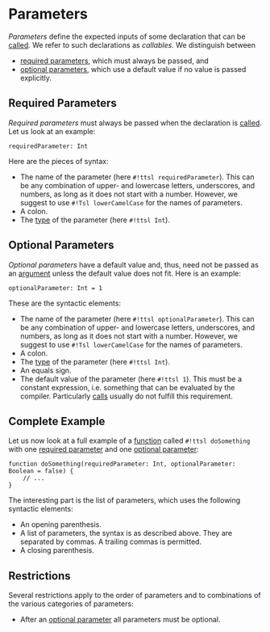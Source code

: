 # Parameters

_Parameters_ define the expected inputs of some declaration that can be [called][calls]. We refer to such declarations as _callables_. We distinguish between

- [required parameters](#required-parameters), which must always be passed, and
- [optional parameters](#optional-parameters), which use a default value if no value is passed explicitly.

## Required Parameters

_Required parameters_ must always be passed when the declaration is [called][calls]. Let us look at an example:

```ttsl
requiredParameter: Int
```

Here are the pieces of syntax:

- The name of the parameter (here `#!ttsl requiredParameter`). This can be any combination of upper- and lowercase letters, underscores, and numbers, as long as it does not start with a number. However, we suggest to use `#!Tsl lowerCamelCase` for the names of parameters.
- A colon.
- The [type][types] of the parameter (here `#!ttsl Int`).

## Optional Parameters

_Optional parameters_ have a default value and, thus, need not be passed as an [argument][calls] unless the default value does not fit. Here is an example:

```ttsl
optionalParameter: Int = 1
```

These are the syntactic elements:

- The name of the parameter (here `#!ttsl optionalParameter`). This can be any combination of upper- and lowercase letters, underscores, and numbers, as long as it does not start with a number. However, we suggest to use `#!Tsl lowerCamelCase` for the names of parameters.
- A colon.
- The [type][types] of the parameter (here `#!ttsl Int`).
- An equals sign.
- The default value of the parameter (here `#!ttsl 1`). This must be a constant expression, i.e. something that can be evaluated by the compiler. Particularly [calls][calls] usually do not fulfill this requirement.

## Complete Example

Let us now look at a full example of a [function][functions] called `#!ttsl doSomething` with one [required parameter](#required-parameters) and one [optional parameter](#optional-parameters):

```ttsl
function doSomething(requiredParameter: Int, optionalParameter: Boolean = false) {
    // ...
}
```

The interesting part is the list of parameters, which uses the following syntactic elements:

- An opening parenthesis.
- A list of parameters, the syntax is as described above. They are separated by commas. A trailing commas is permitted.
- A closing parenthesis.

## Restrictions

Several restrictions apply to the order of parameters and to combinations of the various categories of parameters:

- After an [optional parameter](#optional-parameters) all parameters must be optional.


[calls]: expressions.md#calls
[types]: types.md
[functions]: functions.md
